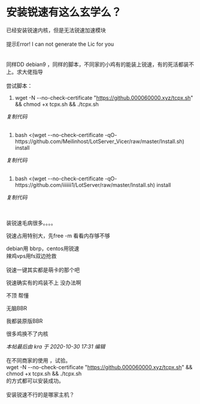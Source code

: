 # 安装锐速有这么玄学么？


已经安装锐速内核，但是无法锐速加速模块<br />
<img id="aimg_bvhqH" onclick="zoom(this, this.src, 0, 0, 0)" class="zoom" src="https://tu.sunpma.com/imgs/2020/10/b7cc7e409d7fbbe0.png" onmouseover="img_onmouseoverfunc(this)" onload="thumbImg(this)" border="0" alt="" /><br />
<br />
提示Error! I can not generate the Lic for you<br />
<img id="aimg_huVQ6" onclick="zoom(this, this.src, 0, 0, 0)" class="zoom" src="https://tu.sunpma.com/imgs/2020/10/d18eec463fc62792.png" onmouseover="img_onmouseoverfunc(this)" onload="thumbImg(this)" border="0" alt="" /><br />
<br />
<br />
同样DD debian9 ，同样的脚本，不同家的小鸡有的能装上锐速，有的死活都装不上。求大佬指导<br />
<br />
尝试脚本：<br /><div class="blockcode"><div id="code_k8o"><ol><li>wget -N --no-check-certificate &quot;https://github.000060000.xyz/tcpx.sh&quot; &amp;&amp; chmod +x tcpx.sh &amp;&amp; ./tcpx.sh</ol></div><em onclick="copycode($('code_k8o'));">复制代码</em></div><br />
<div class="blockcode"><div id="code_hUd"><ol><li>bash &lt;(wget --no-check-certificate -qO- https://github.com/Meilinhost/LotServer_Vicer/raw/master/Install.sh) install</ol></div><em onclick="copycode($('code_hUd'));">复制代码</em></div><br />
<div class="blockcode"><div id="code_DFf"><ol><li>bash &lt;(wget --no-check-certificate -qO- https://github.com/iiiiiii1/LotServer/raw/master/Install.sh) install</ol></div><em onclick="copycode($('code_DFf'));">复制代码</em></div><br />
<br />


装锐速毛病很多。。。。

锐速占用特别大，先free -m 看看内存够不够

debian用 bbrp，centos用锐速<br />
辣鸡vps用fs双边抢救<br />
<br />
锐速一键其实都是萌卡的那个吧

锐速确实有的鸡装不上 没办法啊

不顶 帮懂<img src="static/image/smiley/yct/013.gif" smilieid="43" border="0" alt="" />

无脑BBR

我都装原版BBR

很多鸡换不了内核

<i class="pstatus"> 本帖最后由 kra 于 2020-10-30 17:31 编辑 </i><br />
<br />
在不同商家的使用 ，试验。<br />
wget -N --no-check-certificate &quot;https://github.000060000.xyz/tcpx.sh&quot; &amp;&amp; chmod +x tcpx.sh &amp;&amp; ./tcpx.sh<br />
的方式都可以安装成功。<br />
<br />
安装锐速不行的是哪家主机？<br />

